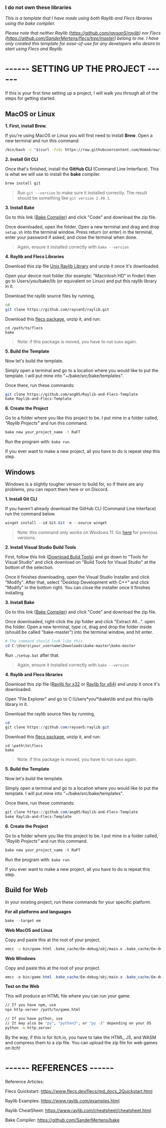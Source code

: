 ### I do not own these libraries
_This is a template that I have made using both Raylib and Flecs libraries using the bake compiler._

_Please note that neither Raylib (https://github.com/raysan5/raylib) nor Flecs (https://github.com/SanderMertens/flecs/tree/master) belong to me. I have only created this template for ease-of-use for any developers who desire to start using Flecs and Raylib._

# ------ SETTING UP THE PROJECT ------
If this is your first time setting up a project, I will walk you through all of the steps for getting started.

## MacOS or Linux
**1. First, install Brew.**

If you're using MacOS or Linux you will first need to install **Brew**. Open a new terminal and run this command:
```bash
/bin/bash -c "$(curl -fsSL https://raw.githubusercontent.com/Homebrew/install/HEAD/install.sh)"
```
**2. Install Git CLI**

Once that's finished, install the **GitHub CLI** (Command Line Imterface). This is what we will use to install the **bake** compiler.
```bash
brew install git
```
> Run `git --version` to make sure it installed correctly. The result should be something like `git version 2.49.1`.

**3. Install Bake**

Go to this link ([Bake Compiler](https://github.com/SanderMertens/bake)) and click "Code" and download the zip file.

Once downloaded, open the folder. Open a new terminal and drag and drop `setup.sh` into the terminal window. Press return (or enter) in the terminal, enter your password if asked, and close the terminal when done.

> Again, ensure it installed correctly with `bake --version`

**4. Raylib and Flecs Libraries**

Download this zip file [Unix Raylib Library](https://github.com/user-attachments/files/17962571/libraylib.a.zip) and unzip it once it's downloaded.

Open your device root folder (for example: "Macintosh HD" in finder) then go to Users/*you*/bake/lib (or equivalent on Linux) and put this raylib library in it.

Download the raylib source files by running,
```bash
cd
git clone https://github.com/raysan5/raylib.git
```

Download this [flecs package](https://github.com/user-attachments/files/17963061/flecs.zip), unzip it, and run:
```
cd /path/to/flecs
bake
```
> Note: if this package is moved, you have to run `bake` again.

**5. Build the Template**

Now let's build the template.

Simply open a terminal and go to a location where you would like to put the template. I will put mine into "~/bake/src/bake/templates".

Once there, run these commands:
```bash
git clone https://github.com/aog05/Raylib-and-Flecs-Template
bake Raylib-and-Flecs-Template
```

**6. Create the Project**

Go to a folder where you like this project to be. I put mine in a folder called, _"Raylib Projects"_ and run this command.
```bash
bake new your_project_name -t RaFT
```

Run the program with: `bake run`.

If you ever want to make a new project, all you have to do is repeat step this step.

## Windows
Windows is a slightly tougher version to build for, so if there are any problems, you can report them here or on Discord.

**1. Install Git CLI**

If you haven't already download the GitHub CLI (Command Line Interface) run the command below.
```powershell
winget install --id Git.Git -e --source winget
```
> Note: this command only works on Windows 11. Go [here](https://git-scm.com/downloads/win) for previous versions.

**2. Install Visual Studio Build Tools**

First, follow this link ([Download Bulid Tools](https://visualstudio.microsoft.com/downloads/#build-tools-for-visual-studio-2022)) and go down to "Tools for Visual Studio" and click download on "Build Tools for Visual Studio" at the bottom of the selection.

Once it finishes downloading, open the Visual Studio Installer and click "Modify". After that, select "Desktop Development with C++" and click "Modify" in the bottom right. You can close the installer once it finishes installing.

**3. Install Bake**

Go to this link ([Bake Compiler](https://github.com/SanderMertens/bake)) and click "Code" and download the zip file.

Once downloaded, right-click the zip folder and click "Extract All...". open the folder. Open a new terminal, type `cd`, drag and drop the folder inside (should be called "bake-master") into the terminal window, and hit enter.
```powershell
# The command should look like this
cd C:\Users\your_username\Downloads\bake-master\bake-master
```

Run `./setup.bat` after that.

> Again, ensure it installed correctly with `bake --version`

**4. Raylib and Flecs libraries**

Download this zip file ([Raylib for x32](https://github.com/user-attachments/files/18310969/raylibdll.zip) or [Raylib for x64](https://github.com/user-attachments/files/18310976/raylibdll.zip)) and unzip it once it's downloaded.

Open "File Explorer" and go to C:\Users\*you*\bake\lib and put this raylib library in it.

Download the raylib source files by running,
```powershell
cd
git clone https://github.com/raysan5/raylib.git
```

Download this [flecs package](https://github.com/user-attachments/files/17963061/flecs.zip), unzip it, and run:
```
cd \path\to\flecs
bake
```
> Note: if this package is moved, you have to run `bake` again.

**5. Build the Template**

Now let's build the template.

Simply open a terminal and go to a location where you would like to put the template. I will put mine into "~/bake/src/bake/templates".

Once there, run these commands:
```powershell
git clone https://github.com/aog05/Raylib-and-Flecs-Template
bake Raylib-and-Flecs-Template
```

**6. Create the Project**

Go to a folder where you like this project to be. I put mine in a folder called, _"Raylib Projects"_ and run this command.
```powershell
bake new your_project_name -t RaFT
```

Run the program with: `bake run`.

If you ever want to make a new project, all you have to do is repeat this step.

## Build for Web

In your existing project, run these commands for your specific platform.

**For all platforms and languages**
```powershell
bake --target em
```

**Web MacOS and Linux**

Copy and paste this at the root of your project.
```bash
emcc -o bin/game.html .bake_cache/Em-debug/obj/main.o .bake_cache/Em-debug/obj/flecs.o -Wall -std=c99 -D_DEFAULT_SOURCE -Wno-missing-braces -Wunused-result --embed-file assets -Os -I ~/raylib/src -I ~/raylib/src/external -I include -I deps -s USE_GLFW=3 -s ASYNCIFY -s TOTAL_MEMORY=67108864 -s FORCE_FILESYSTEM=1 --shell-file ~/raylib/src/minshell.html ~/raylib/src/web/libraylib.a -DPLATFORM_WEB -s 'EXPORTED_FUNCTIONS=["_free","_malloc","_main"]' -s EXPORTED_RUNTIME_METHODS=ccall
```

**Web Windows**

Copy and paste this at the root of your project.
```powershell
emcc -o bin/game.html .bake_cache/Em-debug/obj/main.o .bake_cache/Em-debug/obj/flecs.o -Wall -std=c99 -D_DEFAULT_SOURCE -Wno-missing-braces -Wunused-result --embed-file assets -Os -I C:/raylib/src -I C:/raylib/src/external -I include -I deps -s USE_GLFW=3 -s ASYNCIFY -s TOTAL_MEMORY=67108864 -s FORCE_FILESYSTEM=1 --shell-file C:/raylib/src/minshell.html C:/raylib/src/web/libraylib.a -DPLATFORM_WEB -s 'EXPORTED_FUNCTIONS=["_free","_malloc","_main"]' -s EXPORTED_RUNTIME_METHODS=ccall
```

**Test on the Web**

This will produce an HTML file where you can run your game.

```bash
// If you have npm, use
npx http-server /path/to/game.html

// If you have python, use
// It may also be "py", "python3", or "py -3" depending on your OS
python -m http.server
```

By the way, if this is for itch.io, you have to take the HTML, JS, and WASM and compress them to a zip file. You can upload the zip file for web games on itch!

# ------ REFERENCES ------
Reference Articles:

Flecs Quickstart: https://www.flecs.dev/flecs/md_docs_2Quickstart.html

Raylib Examples: https://www.raylib.com/examples.html

Raylib CheatSheet: https://www.raylib.com/cheatsheet/cheatsheet.html

Bake Compiler: https://github.com/SanderMertens/bake
